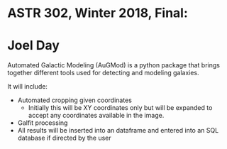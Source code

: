 # ASTR 302, Winter 2018, Final:
# Joel Day

Automated Galactic Modeling (AuGMod) is a python package that brings together different tools used for detecting and modeling galaxies.

It will include:
  - Automated cropping given coordinates
    - Initially this will be XY coordinates only but will be expanded to accept any coordinates available in the image.
  - Galfit processing
  - All results will be inserted into an dataframe and entered into an SQL database if directed by the user

